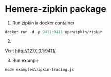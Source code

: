 # Hemera-zipkin package

1. Run zipkin in docker container
```js
docker run -d -p 9411:9411 openzipkin/zipkin
```
2.
Visit http://127.0.0.1:9411/

3. Run example
```
node examples\zipkin-tracing.js
```
